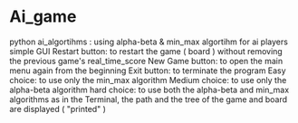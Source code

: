 # Ai_game
python ai_algortihms : using alpha-beta & min_max algortihm for ai players 
simple GUI 
Restart button: to restart the game ( board ) without removing the previous game's real_time_score 
New Game button: to open the main menu again from the beginning 
Exit button: to terminate the program 
Easy choice: to use only the min_max algorithm 
Medium choice: to use only the alpha-beta algorithm 
hard choice: to use both the alpha-beta and min_max algorithms
as in the Terminal, the path and the tree of the game and board are displayed ( "printed" ) 

